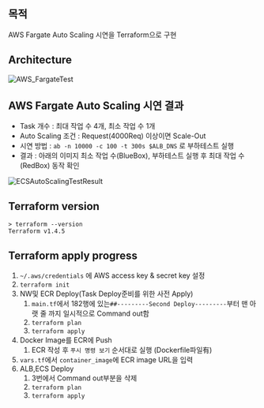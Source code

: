 ## 목적

AWS Fargate Auto Scaling 시연을 Terraform으로 구현

## Architecture

![AWS_FargateTest](https://user-images.githubusercontent.com/17561411/236893838-3bfe6246-8413-4bcd-b926-b34a0a1eff0a.jpg)


## AWS Fargate Auto Scaling 시연 결과

* Task 개수 : 최대 작업 수 4개, 최소 작업 수 1개
* Auto Scaling 조건 : Request(4000Req) 이상이면 Scale-Out
* 시연 방법 : `ab -n 10000 -c 100 -t 300s $ALB_DNS` 로 부하테스트 실행
* 결과 : 아래의 이미지 최소 작업 수(BlueBox), 부하테스트 실행 후 최대 작업 수(RedBox) 동작 확인

![ECSAutoScalingTestResult](https://user-images.githubusercontent.com/17561411/236883339-deb9e15c-2091-4c58-9811-60e7ecd7f58e.jpg)

## Terraform version

```
> terraform --version
Terraform v1.4.5
```
## Terraform apply progress

1. `~/.aws/credentials` 에 AWS access key & secret key 설정
2. `terraform init`
3. NW및 ECR Deploy(Task Deploy준비를 위한 사전 Apply)
   1. `main.tf`에서 182행에 있는`##---------Second Deploy---------`부터 맨 아랫 줄 까지 일시적으로 Command out함
   2. `terraform plan`
   3. `terraform apply`
4. Docker Image를 ECR에 Push
   1. ECR 작성 후 `푸시 명령 보기` 순서대로 실행 (Dockerfile파일有)
5. `vars.tf`에서 `container_image`에 ECR image URL을 입력
6. ALB,ECS Deploy
   1. 3번에서 Command out부분을 삭제
   2. `terraform plan`
   3. `terraform apply`